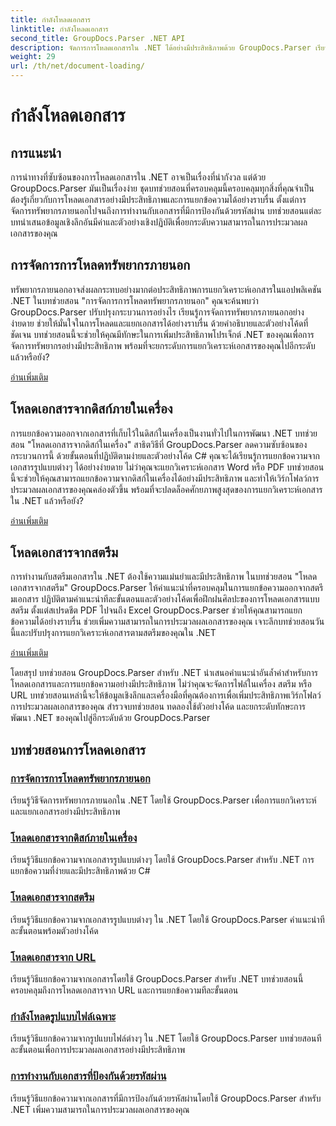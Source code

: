 ```yaml
---
title: กำลังโหลดเอกสาร
linktitle: กำลังโหลดเอกสาร
second_title: GroupDocs.Parser .NET API
description: จัดการการโหลดเอกสารใน .NET ได้อย่างมีประสิทธิภาพด้วย GroupDocs.Parser เรียนรู้วิธีแยกข้อความจากดิสก์ในเครื่อง สตรีม URL และอื่นๆ
weight: 29
url: /th/net/document-loading/
---
```


# กำลังโหลดเอกสาร

## การแนะนำ

การนำทางที่ซับซ้อนของการโหลดเอกสารใน .NET อาจเป็นเรื่องที่น่ากังวล แต่ด้วย GroupDocs.Parser มันเป็นเรื่องง่าย ชุดบทช่วยสอนที่ครอบคลุมนี้ครอบคลุมทุกสิ่งที่คุณจำเป็นต้องรู้เกี่ยวกับการโหลดเอกสารอย่างมีประสิทธิภาพและการแยกข้อความได้อย่างราบรื่น ตั้งแต่การจัดการทรัพยากรภายนอกไปจนถึงการทำงานกับเอกสารที่มีการป้องกันด้วยรหัสผ่าน บทช่วยสอนแต่ละบทนำเสนอข้อมูลเชิงลึกอันมีค่าและตัวอย่างเชิงปฏิบัติเพื่อยกระดับความสามารถในการประมวลผลเอกสารของคุณ

## การจัดการการโหลดทรัพยากรภายนอก

ทรัพยากรภายนอกอาจส่งผลกระทบอย่างมากต่อประสิทธิภาพการแยกวิเคราะห์เอกสารในแอปพลิเคชัน .NET ในบทช่วยสอน "การจัดการการโหลดทรัพยากรภายนอก" คุณจะค้นพบว่า GroupDocs.Parser ปรับปรุงกระบวนการอย่างไร เรียนรู้การจัดการทรัพยากรภายนอกอย่างง่ายดาย ช่วยให้มั่นใจในการโหลดและแยกเอกสารได้อย่างราบรื่น ด้วยคำอธิบายและตัวอย่างโค้ดที่ชัดเจน บทช่วยสอนนี้จะช่วยให้คุณมีทักษะในการเพิ่มประสิทธิภาพโปรเจ็กต์ .NET ของคุณเพื่อการจัดการทรัพยากรอย่างมีประสิทธิภาพ พร้อมที่จะยกระดับการแยกวิเคราะห์เอกสารของคุณไปอีกระดับแล้วหรือยัง?

[อ่านเพิ่มเติม](./handling-loading-of-external-resources/)

## โหลดเอกสารจากดิสก์ภายในเครื่อง

การแยกข้อความออกจากเอกสารที่เก็บไว้ในดิสก์ในเครื่องเป็นงานทั่วไปในการพัฒนา .NET บทช่วยสอน "โหลดเอกสารจากดิสก์ในเครื่อง" สาธิตวิธีที่ GroupDocs.Parser ลดความซับซ้อนของกระบวนการนี้ ด้วยขั้นตอนที่ปฏิบัติตามง่ายและตัวอย่างโค้ด C# คุณจะได้เรียนรู้การแยกข้อความจากเอกสารรูปแบบต่างๆ ได้อย่างง่ายดาย ไม่ว่าคุณจะแยกวิเคราะห์เอกสาร Word หรือ PDF บทช่วยสอนนี้จะช่วยให้คุณสามารถแยกข้อความจากดิสก์ในเครื่องได้อย่างมีประสิทธิภาพ และทำให้เวิร์กโฟลว์การประมวลผลเอกสารของคุณคล่องตัวขึ้น พร้อมที่จะปลดล็อคศักยภาพสูงสุดของการแยกวิเคราะห์เอกสารใน .NET แล้วหรือยัง?

[อ่านเพิ่มเติม](./load-document-from-local-disk/)

## โหลดเอกสารจากสตรีม

การทำงานกับสตรีมเอกสารใน .NET ต้องใช้ความแม่นยำและมีประสิทธิภาพ ในบทช่วยสอน "โหลดเอกสารจากสตรีม" GroupDocs.Parser ให้คำแนะนำที่ครอบคลุมในการแยกข้อความออกจากสตรีมเอกสาร ปฏิบัติตามคำแนะนำทีละขั้นตอนและตัวอย่างโค้ดเพื่อฝึกฝนศิลปะของการโหลดเอกสารแบบสตรีม ตั้งแต่สเปรดชีต PDF ไปจนถึง Excel GroupDocs.Parser ช่วยให้คุณสามารถแยกข้อความได้อย่างราบรื่น ช่วยเพิ่มความสามารถในการประมวลผลเอกสารของคุณ เจาะลึกบทช่วยสอนวันนี้และปรับปรุงการแยกวิเคราะห์เอกสารตามสตรีมของคุณใน .NET

[อ่านเพิ่มเติม](./load-document-from-stream/)

โดยสรุป บทช่วยสอน GroupDocs.Parser สำหรับ .NET นำเสนอคำแนะนำอันล้ำค่าสำหรับการโหลดเอกสารและการแยกข้อความอย่างมีประสิทธิภาพ ไม่ว่าคุณจะจัดการไฟล์ในเครื่อง สตรีม หรือ URL บทช่วยสอนเหล่านี้จะให้ข้อมูลเชิงลึกและเครื่องมือที่คุณต้องการเพื่อเพิ่มประสิทธิภาพเวิร์กโฟลว์การประมวลผลเอกสารของคุณ สำรวจบทช่วยสอน ทดลองใช้ตัวอย่างโค้ด และยกระดับทักษะการพัฒนา .NET ของคุณไปสู่อีกระดับด้วย GroupDocs.Parser

## บทช่วยสอนการโหลดเอกสาร
### [การจัดการการโหลดทรัพยากรภายนอก](./handling-loading-of-external-resources/)
เรียนรู้วิธีจัดการทรัพยากรภายนอกใน .NET โดยใช้ GroupDocs.Parser เพื่อการแยกวิเคราะห์และแยกเอกสารอย่างมีประสิทธิภาพ
### [โหลดเอกสารจากดิสก์ภายในเครื่อง](./load-document-from-local-disk/)
เรียนรู้วิธีแยกข้อความจากเอกสารรูปแบบต่างๆ โดยใช้ GroupDocs.Parser สำหรับ .NET การแยกข้อความที่ง่ายและมีประสิทธิภาพด้วย C#
### [โหลดเอกสารจากสตรีม](./load-document-from-stream/)
เรียนรู้วิธีแยกข้อความจากเอกสารรูปแบบต่างๆ ใน .NET โดยใช้ GroupDocs.Parser คำแนะนำทีละขั้นตอนพร้อมตัวอย่างโค้ด
### [โหลดเอกสารจาก URL](./load-document-from-url/)
เรียนรู้วิธีแยกข้อความจากเอกสารโดยใช้ GroupDocs.Parser สำหรับ .NET บทช่วยสอนนี้ครอบคลุมถึงการโหลดเอกสารจาก URL และการแยกข้อความทีละขั้นตอน
### [กำลังโหลดรูปแบบไฟล์เฉพาะ](./loading-specific-file-formats/)
เรียนรู้วิธีแยกข้อความจากรูปแบบไฟล์ต่างๆ ใน .NET โดยใช้ GroupDocs.Parser บทช่วยสอนทีละขั้นตอนเพื่อการประมวลผลเอกสารอย่างมีประสิทธิภาพ
### [การทำงานกับเอกสารที่ป้องกันด้วยรหัสผ่าน](./working-with-password-protected-documents/)
เรียนรู้วิธีแยกข้อความจากเอกสารที่มีการป้องกันด้วยรหัสผ่านโดยใช้ GroupDocs.Parser สำหรับ .NET เพิ่มความสามารถในการประมวลผลเอกสารของคุณ